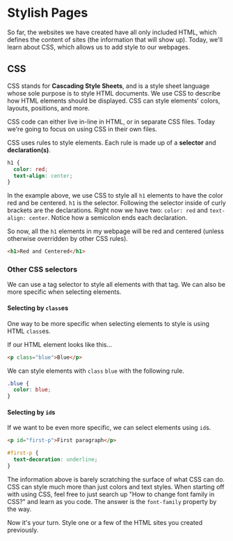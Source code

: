 # Stylish Pages

So far, the websites we have created have all only included HTML, which defines the content of sites (the information that will show up). Today, we'll learn about CSS, which allows us to add style to our webpages.

## CSS

CSS stands for **Cascading Style Sheets**, and is a style sheet language whose sole purpose is to style HTML documents. We use CSS to describe how HTML elements should be displayed. CSS can style elements' colors, layouts, positions, and more.

CSS code can either live in-line in HTML, or in separate CSS files. Today we're going to focus on using CSS in their own files.

CSS uses rules to style elements. Each rule is made up of a **selector** and **declaration(s)**.

```css
h1 {
  color: red;
  text-align: center;
}
```

In the example above, we use CSS to style all `h1` elements to have the color red and be centered. `h1` is the selector. Following the selector inside of curly brackets are the declarations. Right now we have two: `color: red` and `text-align: center`. Notice how a semicolon ends each declaration.

So now, all the `h1` elements in my webpage will be red and centered (unless otherwise overridden by other CSS rules).

```html
<h1>Red and Centered</h1>
```

### Other CSS selectors

We can use a tag selector to style all elements with that tag. We can also be more specific when selecting elements.

#### Selecting by `class`es

One way to be more specific when selecting elements to style is using HTML `class`es.

If our HTML element looks like this...

```html
<p class="blue">Blue</p>
```

We can style elements with `class` `blue` with the following rule.

```css
.blue {
  color: blue;
}
```

#### Selecting by `id`s

If we want to be even more specific, we can select elements using `id`s.

```html
<p id="first-p">First paragraph</p>
```

```css
#first-p {
  text-decoration: underline;
}
```

The information above is barely scratching the surface of what CSS can do. CSS can style much more than just colors and text styles. When starting off with using CSS, feel free to just search up "How to change font family in CSS?" and learn as you code. The answer is the `font-family` property by the way.

Now it's your turn. Style one or a few of the HTML sites you created previously.
